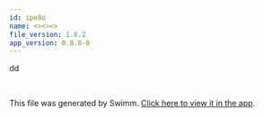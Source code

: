 ```yaml
---
id: ipe8o
name: <><><>
file_version: 1.0.2
app_version: 0.8.8-0
---
```


dd

<br/>

This file was generated by Swimm. [Click here to view it in the app](https://swimm-web-app.web.app/repos/Z2l0aHViJTNBJTNBdGVzdC1naXRodWItYXBwJTNBJTNBc3dpbW1pbw==/docs/ipe8o).